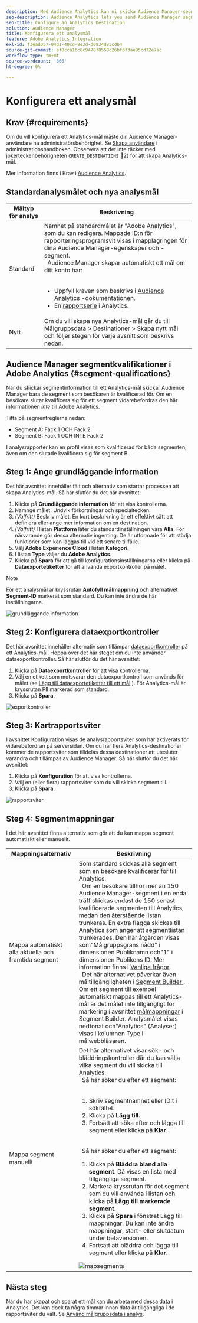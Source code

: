 ```yaml
---
description: Med Audience Analytics kan ni skicka Audience Manager-segment till Analytics. Om du vill använda den här funktionen skapar du ett Analytics-mål och mappar segment till det i Audience Manager.
seo-description: Audience Analytics lets you send Audience Manager segments to Analytics. To use this feature, you create an Analytics destination and map segments to it in Audience Manager.
seo-title: Configure an Analytics Destination
solution: Audience Manager
title: Konfigurera ett analysmål
feature: Adobe Analytics Integration
exl-id: f3ead057-04d1-40cd-8e3d-d0934d85cdb4
source-git-commit: ef8cca16c8c9478f8558c26bf6f3ae95cd72e7ac
workflow-type: tm+mt
source-wordcount: '866'
ht-degree: 0%

---
```


# Konfigurera ett analysmål

## Krav {#requirements}

Om du vill konfigurera ett Analytics-mål måste din Audience Manager-användare ha administratörsbehörighet. Se [Skapa användare](/help/using/features/administration/administration-overview.md#create-users) i administrationshandboken. Observera att det inte räcker med jokerteckenbehörigheten `CREATE_DESTINATIONS` [&#128279;](/help/using/features/administration/administration-overview.md#wild-card-permissions)2&rbrace; för att skapa Analytics-mål.

Mer information finns i Krav i [Audience Analytics](https://experienceleague.adobe.com/docs/analytics/integration/audience-analytics/mc-audiences-aam.html).

## Standardanalysmålet och nya analysmål

| Måltyp för analys | Beskrivning |
|---|---|
| Standard | Namnet på standardmålet är &quot;Adobe Analytics&quot;, som du kan redigera. Mappade ID:n för rapporteringsprogramsvit visas i mapplagringen för dina Audience Manager-egenskaper och -segment. <br>  Audience Manager skapar automatiskt ett mål om ditt konto har: <br>  <ul><li>Uppfyll kraven som beskrivs i [Audience Analytics](https://experienceleague.adobe.com/docs/analytics/integration/audience-analytics/mc-audiences-aam.html) -dokumentationen.</li><li>En [rapportserie](https://experienceleague.adobe.com/docs/analytics/admin/manage-report-suites/report-suites-admin.html) i Analytics.</li></ul> |
| Nytt | Om du vill skapa nya Analytics-mål går du till Målgruppsdata > Destinationer > Skapa nytt mål och följer stegen för varje avsnitt som beskrivs nedan. |

## Audience Manager segmentkvalifikationer i Adobe Analytics {#segment-qualifications}

När du skickar segmentinformation till ett Analytics-mål skickar Audience Manager bara de segment som besökaren är kvalificerad för. Om en besökare slutar kvalificera sig för ett segment vidarebefordras den här informationen _inte_ till Adobe Analytics.

Titta på segmentreglerna nedan:

* Segment A: Fack 1 OCH Fack 2
* Segment B: Fack 1 OCH INTE Fack 2

I analysrapporter kan en profil visas som kvalificerad för båda segmenten, även om den slutade kvalificera sig för segment B.

## Steg 1: Ange grundläggande information

Det här avsnittet innehåller fält och alternativ som startar processen att skapa Analytics-mål. Så här slutför du det här avsnittet:

1. Klicka på **Grundläggande information** för att visa kontrollerna.
2. Namnge målet. Undvik förkortningar och specialtecken.
3. *(Valfritt)* Beskriv målet. En kort beskrivning är ett effektivt sätt att definiera eller ange mer information om en destination.
4. *(Valfritt)* I listan **Plattform** låter du standardinställningen vara **Alla**. För närvarande gör dessa alternativ ingenting. De är utformade för att stödja funktioner som kan läggas till vid ett senare tillfälle.
5. Välj **Adobe Experience Cloud** i listan **Kategori**.
6. I listan **Type** väljer du **Adobe Analytics**.
7. Klicka på **Spara** för att gå till konfigurationsinställningarna eller klicka på **Dataexportetiketter** för att använda exportkontroller på målet.

>[!NOTE]
>
>För ett analysmål är kryssrutan **Autofyll målmappning** och alternativet **Segment-ID** markerat som standard. Du kan inte ändra de här inställningarna.

![grundläggande information](assets/basicinformation.png)

## Steg 2: Konfigurera dataexportkontroller

Det här avsnittet innehåller alternativ som tillämpar [dataexportkontroller](/help/using/features/data-export-controls.md) på ett Analytics-mål. Hoppa över det här steget om du inte använder dataexportkontroller. Så här slutför du det här avsnittet:

1. Klicka på **Dataexportkontroller** för att visa kontrollerna.
1. Välj en etikett som motsvarar den dataexportkontroll som används för målet (se [Lägg till dataexportetiketter till ett mål](/help/using/features/destinations/add-data-export-labels.md) ). För Analytics-mål är kryssrutan PII markerad som standard.
1. Klicka på **Spara**.

![exportkontroller](assets/exportControls.png)

## Steg 3: Kartrapportsviter

I avsnittet Konfiguration visas de analysrapportsviter som har aktiverats för vidarebefordran på serversidan. Om du har flera Analytics-destinationer kommer de rapportsviter som tilldelas dessa destinationer att utesluter varandra och tillämpas av Audience Manager. Så här slutför du det här avsnittet:

1. Klicka på **Konfiguration** för att visa kontrollerna.
1. Välj en (eller flera) rapportsviter som du vill skicka segment till.
1. Klicka på **Spara**.

![rapportsviter](assets/reportSuites.png)

## Steg 4: Segmentmappningar

I det här avsnittet finns alternativ som gör att du kan mappa segment automatiskt eller manuellt.

| Mappningsalternativ | Beskrivning |
|---|---|
| Mappa automatiskt alla aktuella och framtida segment | Som standard skickas alla segment som en besökare kvalificerar för till Analytics. <br>  Om en besökare tillhör mer än 150 Audience Manager-segment i en enda träff skickas endast de 150 senast kvalificerade segmenten till Analytics, medan den återstående listan trunkeras. En extra flagga skickas till Analytics som anger att segmentlistan trunkerades. Den här åtgärden visas som&quot;Målgruppsgräns nådd&quot; i dimensionen Publiknamn och&quot;1&quot; i dimensionen Publikens ID. Mer information finns i [Vanliga frågor](https://experienceleague.adobe.com/docs/analytics/integration/audience-analytics/audience-analytics-workflow/mc-audiences-faqs.html). <br>  Det här alternativet påverkar även måltillgängligheten i [ Segment Builder ](/help/using/features/segments/segment-builder.md) . Om ett segment till exempel automatiskt mappas till ett Analytics-mål är det målet inte tillgängligt för markering i avsnittet [målmappningar](/help/using/features/segments/segment-builder.md#segment-builder-controls-destinations) i Segment Builder. Analysmålet visas nedtonat och&quot;Analytics&quot; (Analyser) visas i kolumnen Type i målwebbläsaren. |
| Mappa segment manuellt | Det här alternativet visar sök- och bläddringskontroller där du kan välja vilka segment du vill skicka till Analytics. <br>  Så här söker du efter ett segment: <br>  <ol><li>Skriv segmentnamnet eller ID:t i sökfältet.</li><li>Klicka på <b>Lägg till.</b></li><li>Fortsätt att söka efter och lägga till segment eller klicka på <b>Klar</b>.</li></ol><br>  Så här söker du efter ett segment: <ol><li>Klicka på <b>Bläddra bland alla segment</b>. Då visas en lista med tillgängliga segment.</li><li>Markera kryssrutan för det segment som du vill använda i listan och klicka på <b>Lägg till markerade segment</b>.</li><li>Klicka på <b>Spara</b> i fönstret Lägg till mappningar. Du kan inte ändra mappningar, start- eller slutdatum under betaversionen.</li><li>Fortsätt att bläddra och lägga till segment eller klicka på <b>Klar</b>.</li></ol> ![mapsegments](assets/mapSegments.png) |

## Nästa steg

När du har skapat och sparat ett mål kan du arbeta med dessa data i Analytics. Det kan dock ta några timmar innan data är tillgängliga i de rapportsviter du valt. Se [Använd målgruppsdata i analys](https://experienceleague.adobe.com/docs/analytics/integration/audience-analytics/audience-analytics-workflow/use-audience-data-analytics.html).
